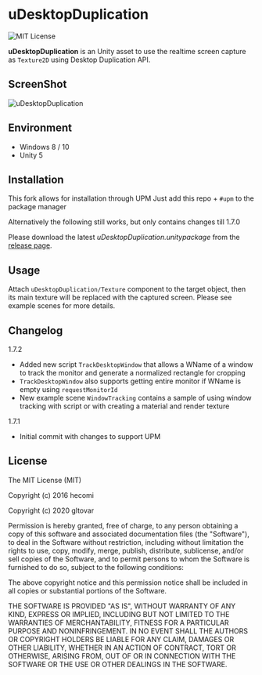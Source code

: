 uDesktopDuplication
===================

![MIT License](http://img.shields.io/badge/license-MIT-blue.svg?style=flat)

**uDesktopDuplication** is an Unity asset to use the realtime screen capture as `Texture2D` using Desktop Duplication API.


ScreenShot
----------
![uDesktopDuplication](https://raw.githubusercontent.com/wiki/hecomi/uDesktopDuplication/animation.gif)


Environment
-----------
- Windows 8 / 10
- Unity 5


Installation
------------

This fork allows for installation through UPM
Just add this repo + `#upm` to the package manager

Alternatively the following still works, but only contains changes till 1.7.0

Please download the latest *uDesktopDuplication.unitypackage* from the [release page](https://github.com/hecomi/uDesktopDuplication/releases).


Usage
-----
Attach `uDesktopDuplication/Texture` component to the target object, then its main texture will be replaced with the captured screen. Please see example scenes for more details.

Changelog
-----
1.7.2
- Added new script `TrackDesktopWindow` that allows a WName of a window to track the monitor and generate a normalized rectangle for cropping
- `TrackDesktopWindow` also supports getting entire monitor if WName is empty using `requestMonitorId`
- New example scene `WindowTracking` contains a sample of using window tracking with script or with creating a material and render texture

1.7.1
- Initial commit with changes to support UPM


License
-------
The MIT License (MIT)

Copyright (c) 2016 hecomi

Copyright (c) 2020 gltovar

Permission is hereby granted, free of charge, to any person obtaining a copy of
this software and associated documentation files (the "Software"), to deal in
the Software without restriction, including without limitation the rights to
use, copy, modify, merge, publish, distribute, sublicense, and/or sell copies of
the Software, and to permit persons to whom the Software is furnished to do so,
subject to the following conditions:

The above copyright notice and this permission notice shall be included in all
copies or substantial portions of the Software.

THE SOFTWARE IS PROVIDED "AS IS", WITHOUT WARRANTY OF ANY KIND, EXPRESS OR
IMPLIED, INCLUDING BUT NOT LIMITED TO THE WARRANTIES OF MERCHANTABILITY, FITNESS
FOR A PARTICULAR PURPOSE AND NONINFRINGEMENT. IN NO EVENT SHALL THE AUTHORS OR
COPYRIGHT HOLDERS BE LIABLE FOR ANY CLAIM, DAMAGES OR OTHER LIABILITY, WHETHER
IN AN ACTION OF CONTRACT, TORT OR OTHERWISE, ARISING FROM, OUT OF OR IN
CONNECTION WITH THE SOFTWARE OR THE USE OR OTHER DEALINGS IN THE SOFTWARE.
